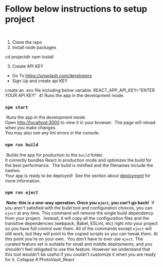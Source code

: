 # Follow below instructions to setup project
​
1) Clone the repo 
​
2) Install node packages

cd projectdir 
npm install

3) Create API KEY
- Go To    https://unsplash.com/developers
- Sign Up and create api KEY

create an .env file including below variable.
REACT_APP_API_KEY="ENTER YOUR API KEY"
​
4) Runs the app in the development mode.
### `npm start`
​
Runs the app in the development mode.\
Open [http://localhost:3000](http://localhost:3000) to view it in your browser.
​
The page will reload when you make changes.\
You may also see any lint errors in the console.
​
### `npm run build`
​
Builds the app for production to the `build` folder.\
It correctly bundles React in production mode and optimizes the build for the best performance.
​
The build is minified and the filenames include the hashes.\
Your app is ready to be deployed!
​
See the section about [deployment](https://facebook.github.io/create-react-app/docs/deployment) for more information.
​
### `npm run eject`
​
**Note: this is a one-way operation. Once you `eject`, you can't go back!**
​
If you aren't satisfied with the build tool and configuration choices, you can `eject` at any time. This command will remove the single build dependency from your project.
​
Instead, it will copy all the configuration files and the transitive dependencies (webpack, Babel, ESLint, etc) right into your project so you have full control over them. All of the commands except `eject` will still work, but they will point to the copied scripts so you can tweak them. At this point you're on your own.
​
You don't have to ever use `eject`. The curated feature set is suitable for small and middle deployments, and you shouldn't feel obligated to use this feature. However we understand that this tool wouldn't be useful if you couldn't customize it when you are ready for it.
Collapse
#   P h o t o V a u l t _ R e a c t  
 